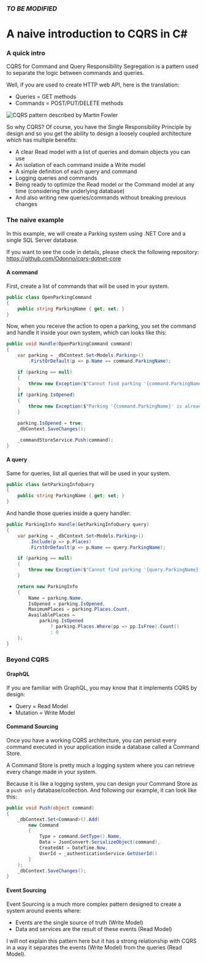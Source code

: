 ### *TO BE MODIFIED*

# A naive introduction to CQRS in C#

### A quick intro

CQRS for Command and Query Responsibility Segregation is a pattern used to separate the logic between commands and queries.

Well, if you are used to create HTTP web API, here is the translation:

* Queries = GET methods
* Commands = POST/PUT/DELETE methods

![CQRS pattern described by Martin Fowler](https://martinfowler.com/bliki/images/cqrs/cqrs.png)

So why CQRS? Of course, you have the Single Responsibility Principle by design and so you get the ability to design a loosely coupled architecture which has multiple benefits:

* A clear Read model with a list of queries and domain objects you can use
* An isolation of each command inside a Write model
* A simple definition of each query and command
* Logging queries and commands
* Being ready to optimize the Read model or the Command model at any time (considering the underlying database)
* And also writing new queries/commands without breaking previous changes 

### The naive example

In this example, we will create a Parking system using .NET Core and a single SQL Server database.

If you want to see the code in details, please check the following repository: https://github.com/Odonno/cqrs-dotnet-core

#### A command

First, create a list of commands that will be used in your system. 

```cs
public class OpenParkingCommand
{
    public string ParkingName { get; set; }
}
```

Now, when you receive the action to open a parking, you set the command and handle it inside your own system, which can looks like this:

```cs
public void Handle(OpenParkingCommand command)
{
    var parking = _dbContext.Set<Models.Parking>()
        .FirstOrDefault(p => p.Name == command.ParkingName);

    if (parking == null)
    {
        throw new Exception($"Cannot find parking '{command.ParkingName}'.");
    }
    if (parking.IsOpened)
    {
        throw new Exception($"Parking '{command.ParkingName}' is already opened.");
    }

    parking.IsOpened = true;
    _dbContext.SaveChanges();

    _commandStoreService.Push(command);
}
```

#### A query

Same for queries, list all queries that will be used in your system.

```cs
public class GetParkingInfoQuery
{
    public string ParkingName { get; set; }
}
```

And handle those queries inside a query handler:

```cs
public ParkingInfo Handle(GetParkingInfoQuery query)
{
    var parking = _dbContext.Set<Models.Parking>()
        .Include(p => p.Places)
        .FirstOrDefault(p => p.Name == query.ParkingName);

    if (parking == null)
    {
        throw new Exception($"Cannot find parking '{query.ParkingName}'.");
    }

    return new ParkingInfo
    {
        Name = parking.Name,
        IsOpened = parking.IsOpened,
        MaximumPlaces = parking.Places.Count,
        AvailablePlaces = 
            parking.IsOpened 
                ? parking.Places.Where(pp => pp.IsFree).Count()
                : 0
    };
}
```

### Beyond CQRS

#### GraphQL

If you are familiar with GraphQL, you may know that it implements CQRS by design:

* Query = Read Model
* Mutation = Write Model

#### Command Sourcing

Once you have a working CQRS architecture, you can persist every command executed in your application inside a database called a Command Store.

A Command Store is pretty much a logging system where you can retrieve every change made in your system.

Because it is like a logging system, you can design your Command Store as a `push only` database/collection. And following our example, it can look like this: 

```cs
public void Push(object command)
{
    _dbContext.Set<Command>().Add(
        new Command
        {
            Type = command.GetType().Name,
            Data = JsonConvert.SerializeObject(command),
            CreatedAt = DateTime.Now,
            UserId = _authenticationService.GetUserId()
        }
    );
    _dbContext.SaveChanges();
}
```

#### Event Sourcing

Event Sourcing is a much more complex pattern designed to create a system around events where:

* Events are the single source of truth (Write Model)
* Data and services are the result of these events (Read Model)

I will not explain this pattern here but it has a strong relationship with CQRS in a way it separates the events (Write Model) from the queries (Read Model).
